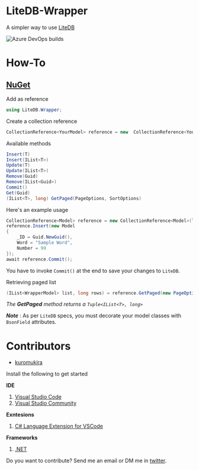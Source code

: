 # LiteDB-Wrapper
A simpler way to use [LiteDB](https://github.com/mbdavid/LiteDB)

<img alt="Azure DevOps builds" src="https://img.shields.io/azure-devops/build/norgelera/277d6eba-8304-42f5-8471-77737cf8ec7f/8.svg">

# How-To

## [NuGet](https://www.nuget.org/packages/LiteDB.Wrapper/)

Add as reference
```c#
using LiteDB.Wrapper;
```

Create a collection reference
```c#
CollectionReference<YourModel> reference = new  CollectionReference<YourModel>("mydatabase.db", "my_collection");
```

Available methods
```c#
Insert(T)
Insert(IList<T>)
Update(T)
Update(IList<T>)
Remove(Guid)
Remove(IList<Guid>)
Commit()
Get(Guid)
(IList<T>, long) GetPaged(PageOptions, SortOptions)
```

Here's an example usage
```c#
CollectionReference<Model> reference = new CollectionReference<Model>(litedbloc, "insert_collection");
reference.Insert(new Model
{
	_ID = Guid.NewGuid(),
	Word = "Sample Word",
	Number = 99
});
await reference.Commit();
```
You have to invoke ```Commit()``` at the end to save your changes to ```LiteDB```.

Retrieving paged list
```c#
(IList<WrapperModel> list, long rows) = reference.GetPaged(new PageOptions(0, 10), new SortOptions(SortOptions.Order.DSC, "_id"));
```
*The **GetPaged** method returns a ```Tuple<IList<T>, long>```*

***Note*** : As per ``` LiteDB ``` specs, you must decorate your model classes with ```BsonField``` attributes.

# Contributors
- [kuromukira](https://www.twitter.com/norgelera)

Install the following to get started

**IDE**
1. [Visual Studio Code](https://code.visualstudio.com/) 
2. [Visual Studio Community](https://visualstudio.microsoft.com/downloads/)

**Exntesions**
1. [C# Language Extension for VSCode](https://marketplace.visualstudio.com/items?itemName=ms-vscode.csharp)

**Frameworks**
1. [.NET](https://www.microsoft.com/net/download)


Do you want to contribute? Send me an email or DM me in [twitter](https://www.twitter.com/norgelera).